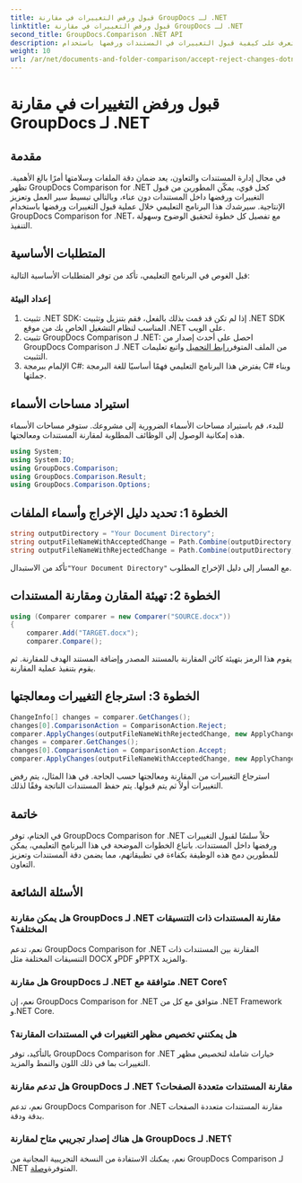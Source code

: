 ```yaml
---
title: قبول ورفض التغييرات في مقارنة GroupDocs لـ .NET
linktitle: قبول ورفض التغييرات في مقارنة GroupDocs لـ .NET
second_title: GroupDocs.Comparison .NET API
description: تعرف على كيفية قبول التغييرات في المستندات ورفضها باستخدام GroupDocs Comparison for .NET. قم بتبسيط سير عمل المستندات الخاصة بك دون عناء.
weight: 10
url: /ar/net/documents-and-folder-comparison/accept-reject-changes-dotnet/
---
```


# قبول ورفض التغييرات في مقارنة GroupDocs لـ .NET

## مقدمة
في مجال إدارة المستندات والتعاون، يعد ضمان دقة الملفات وسلامتها أمرًا بالغ الأهمية. تظهر GroupDocs Comparison for .NET كحل قوي، يمكّن المطورين من قبول التغييرات ورفضها داخل المستندات دون عناء، وبالتالي تبسيط سير العمل وتعزيز الإنتاجية. سيرشدك هذا البرنامج التعليمي خلال عملية قبول التغييرات ورفضها باستخدام GroupDocs Comparison for .NET، مع تفصيل كل خطوة لتحقيق الوضوح وسهولة التنفيذ.
## المتطلبات الأساسية
قبل الغوص في البرنامج التعليمي، تأكد من توفر المتطلبات الأساسية التالية:
### إعداد البيئة
1. تثبيت .NET SDK: إذا لم تكن قد قمت بذلك بالفعل، فقم بتنزيل وتثبيت .NET SDK المناسب لنظام التشغيل الخاص بك من موقع .NET على الويب.
2.  تثبيت GroupDocs Comparison لـ .NET: احصل على أحدث إصدار من GroupDocs Comparison لـ .NET من الملف المتوفر[رابط التحميل](https://releases.groupdocs.com/comparison/net/) واتبع تعليمات التثبيت.
3. الإلمام ببرمجة C#: يفترض هذا البرنامج التعليمي فهمًا أساسيًا للغة البرمجة C# وبناء جملتها.

## استيراد مساحات الأسماء
للبدء، قم باستيراد مساحات الأسماء الضرورية إلى مشروعك. ستوفر مساحات الأسماء هذه إمكانية الوصول إلى الوظائف المطلوبة لمقارنة المستندات ومعالجتها.

```csharp
using System;
using System.IO;
using GroupDocs.Comparison;
using GroupDocs.Comparison.Result;
using GroupDocs.Comparison.Options;
```
## الخطوة 1: تحديد دليل الإخراج وأسماء الملفات
```csharp
string outputDirectory = "Your Document Directory";
string outputFileNameWithAcceptedChange = Path.Combine(outputDirectory, "RESULT_WITH_ACCEPTED_CHANGE.docx");
string outputFileNameWithRejectedChange = Path.Combine(outputDirectory, "RESULT_WITH_REJECTED_CHANGE.docx");
```
 تأكد من الاستبدال`"Your Document Directory"` مع المسار إلى دليل الإخراج المطلوب.
## الخطوة 2: تهيئة المقارن ومقارنة المستندات
```csharp
using (Comparer comparer = new Comparer("SOURCE.docx"))
{
    comparer.Add("TARGET.docx");
    comparer.Compare();
```
يقوم هذا الرمز بتهيئة كائن المقارنة بالمستند المصدر وإضافة المستند الهدف للمقارنة. ثم يقوم بتنفيذ عملية المقارنة.
## الخطوة 3: استرجاع التغييرات ومعالجتها
```csharp
ChangeInfo[] changes = comparer.GetChanges();
changes[0].ComparisonAction = ComparisonAction.Reject;
comparer.ApplyChanges(outputFileNameWithRejectedChange, new ApplyChangeOptions { Changes = changes, SaveOriginalState = true });
changes = comparer.GetChanges();
changes[0].ComparisonAction = ComparisonAction.Accept;
comparer.ApplyChanges(outputFileNameWithAcceptedChange, new ApplyChangeOptions { Changes = changes });
```
استرجاع التغييرات من المقارنة ومعالجتها حسب الحاجة. في هذا المثال، يتم رفض التغييرات أولاً ثم يتم قبولها. يتم حفظ المستندات الناتجة وفقًا لذلك.

## خاتمة
في الختام، توفر GroupDocs Comparison for .NET حلاً سلسًا لقبول التغييرات ورفضها داخل المستندات. باتباع الخطوات الموضحة في هذا البرنامج التعليمي، يمكن للمطورين دمج هذه الوظيفة بكفاءة في تطبيقاتهم، مما يضمن دقة المستندات وتعزيز التعاون.
## الأسئلة الشائعة
### هل يمكن مقارنة GroupDocs لـ .NET مقارنة المستندات ذات التنسيقات المختلفة؟
نعم، تدعم GroupDocs Comparison for .NET المقارنة بين المستندات ذات التنسيقات المختلفة مثل DOCX وPDF وPPTX والمزيد.
### هل مقارنة GroupDocs لـ .NET متوافقة مع .NET Core؟
نعم، إن GroupDocs Comparison for .NET متوافق مع كل من .NET Framework و.NET Core.
### هل يمكنني تخصيص مظهر التغييرات في المستندات المقارنة؟
بالتأكيد، توفر GroupDocs Comparison for .NET خيارات شاملة لتخصيص مظهر التغييرات بما في ذلك اللون والنمط والمزيد.
### هل تدعم مقارنة GroupDocs لـ .NET مقارنة المستندات متعددة الصفحات؟
نعم، تدعم GroupDocs Comparison for .NET مقارنة المستندات متعددة الصفحات بدقة ودقة.
### هل هناك إصدار تجريبي متاح لمقارنة GroupDocs لـ .NET؟
 نعم، يمكنك الاستفادة من النسخة التجريبية المجانية من GroupDocs Comparison لـ .NET المتوفرة[وصلة](https://releases.groupdocs.com/).